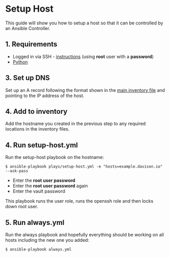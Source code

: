 # Setup Host

This guide will show you how to setup a host so that it can be controlled by an Ansible Controller.

## 1. Requirements

- Logged in via SSH - [instructions](https://www.digitalocean.com/community/tutorials/how-to-connect-to-your-droplet-with-ssh) (using **root** user with a **password**)
- [Python](https://www.python.org)

## 3. Set up DNS

Set up an A record following the format shown in the [main inventory file](https://github.com/davisonio/davison.io-devops/blob/master/inventory/main) and pointing to the IP address of the host.

## 4. Add to inventory

Add the hostname you created in the previous step to any required locations in the inventory files.

## 4. Run setup-host.yml

Run the setup-host playbook on the hostname:

```
$ ansible-playbook plays/setup-host.yml -e "hosts=example.davison.io" --ask-pass
```

- Enter the **root user password**
- Enter the **root user password** again
- Enter the vault password

This playbook runs the user role, runs the openssh role and then locks down root user.

## 5. Run always.yml

Run the always playbook and hopefully everything should be working on all hosts including the new one you added:

```
$ ansible-playbook always.yml
```
